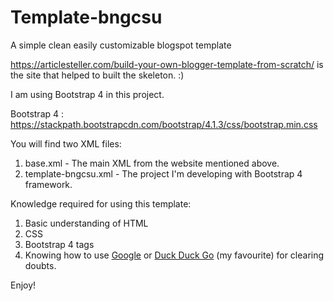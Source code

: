 # Template-bngcsu 

<p>
A simple clean easily customizable blogspot template 

https://articlesteller.com/build-your-own-blogger-template-from-scratch/ is the site that helped to built the skeleton. :)

I am using Bootstrap 4 in this project.

Bootstrap 4 : https://stackpath.bootstrapcdn.com/bootstrap/4.1.3/css/bootstrap.min.css

You will find two XML files:
1. base.xml - The main XML from the website mentioned above.
2. template-bngcsu.xml - The project I'm developing with Bootstrap 4 framework.

Knowledge required for using this template:
 1. Basic understanding of HTML
 2. CSS
 3. Bootstrap 4 tags
 4. Knowing how to use <a href='www.google.com'>Google</a> or <a href='https://duckduckgo.com/?t=hp'>Duck Duck Go</a> (my favourite) for clearing doubts.
 
Enjoy!
